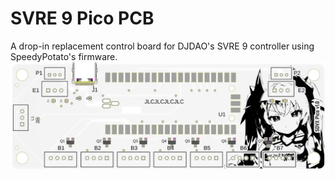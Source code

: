 # SVRE 9 Pico PCB
 A drop-in replacement control board for DJDAO's SVRE 9 controller using SpeedyPotato's firmware.
 ![Screenshot](img/pcbImageS.png)
